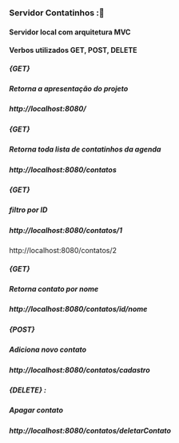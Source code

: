 ### Servidor Contatinhos :📲

#### Servidor local com arquitetura MVC

#### Verbos utilizados GET, POST, DELETE



##### {GET}

##### Retorna a apresentação do projeto

##### http://localhost:8080/ 

##### {GET}

##### Retorna toda lista de contatinhos da agenda

##### http://localhost:8080/contatos

##### {GET}

##### filtro por ID

##### http://localhost:8080/contatos/1
http://localhost:8080/contatos/2

##### {GET}

##### Retorna contato por nome

##### http://localhost:8080/contatos/id/nome

##### {POST}

##### Adiciona novo contato

##### http://localhost:8080/contatos/cadastro

##### {DELETE} :

##### Apagar contato 

##### http://localhost:8080/contatos/deletarContato





